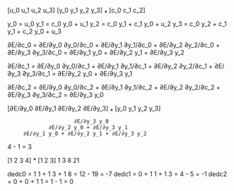 

[u_0 u_1 u_2 u_3]
[y_0 y_1 y_2 y_3] ⁎ [c_0 c_1 c_2]

y_0 = u_0
y_1 = c_0 y_0 + u_1
y_2 = c_0 y_1 + c_1 y_0 + u_2
y_3 = c_0 y_2 + c_1 y_1 + c_2 y_0 + u_3

∂E/∂c_0 = ∂E/∂y_0 ∂y_0/∂c_0 + ∂E/∂y_1 ∂y_1/∂c_0 + ∂E/∂y_2 ∂y_2/∂c_0 + ∂E/∂y_3 ∂y_3/∂c_0
        =                     ∂E/∂y_1 y_0       + ∂E/∂y_2 y_1       + ∂E/∂y_3 y_2

∂E/∂c_1 = ∂E/∂y_0 ∂y_0/∂c_1 + ∂E/∂y_1 ∂y_1/∂c_1 + ∂E/∂y_2 ∂y_2/∂c_1 + ∂E/∂y_3 ∂y_3/∂c_1
        =                                         ∂E/∂y_2 y_0       + ∂E/∂y_3 y_1

∂E/∂c_2 = ∂E/∂y_0 ∂y_0/∂c_2 + ∂E/∂y_1 ∂y_1/∂c_2 + ∂E/∂y_2 ∂y_2/∂c_2 + ∂E/∂y_3 ∂y_3/∂c_2
        =                                                             ∂E/∂y_3 y_0

[∂E/∂y_0 ∂E/∂y_1 ∂E/∂y_2 ∂E/∂y_3] ⁎ [y_0 y_1 y_2 y_3]

                         ∂E/∂y_3 y_0
                 ∂E/∂y_2 y_0 + ∂E/∂y_3 y_1
         ∂E/∂y_1 y_0 + ∂E/∂y_2 y_1 + ∂E/∂y_3 y_2

4 - 1 = 3

[1 2 3 4] * [1 2 3]
1 3 8 21

dedc0 = 1 1 + 1 3 + 1 8 = 12 - 19 = -7
dedc1 = 0 + 1 1 + 1 3 = 4 - 5 = -1
dedc2 = 0 + 0 + 1 1 = 1 - 1 = 0
